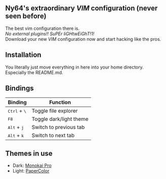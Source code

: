 Ny64's extraordinary *VIM* configuration (never seen before)
------------------------------------------------------------

The best vim configuration there is.<br>
*No external plugins!! SuPEr liGHtwEiGhT!1!*<br>
Download your new *VIM* configuration now and start hacking like the pros. 

## Installation
You literally just move everything in here into your home directory. Especially
the README.md.

## Bindings
| Binding | Function |
|---------|----------|
| <kbd>Ctrl</kbd> + <kbd>\\</kbd> | Toggle file explorer |
| <kbd>F8</kbd> | Toggle dark/light theme |
| <kbd>Alt</kbd> + <kbd>j</kbd> | Switch to previous tab |
| <kbd>Alt</kbd> + <kbd>k</kbd> | Switch to next tab |

## Themes in use 
 - Dark: [Monokai Pro](https://github.com/Erichain/vim-monokai-pro)<br>
 - Light: [PaperColor](https://github.com/NLKNguyen/papercolor-theme)<br>

